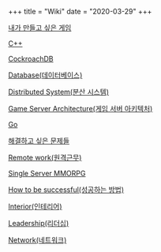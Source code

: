 +++
title = "Wiki"
date = "2020-03-29"
+++

[내가 만들고 싶은 게임](/the-game-i-want-to-make)

[C++](/c++)

[CockroachDB](/cockroachdb)

[Database(데이터베이스)](/database)

[Distributed System(분산 시스템)](/distributed-system)

[Game Server Architecture(게임 서버 아키텍처)](/game-server-architecture)

[Go](/go)

[해결하고 싶은 문제들](/problems-want-to-solve)

[Remote work(원격근무)](/remote-work)

[Single Server MMORPG](/single-server-mmorpg)

[How to be successful(성공하는 방법)](/how-to-be-successful)

[Interior(인테리어)](/interior)

[Leadership(리더십)](/leadership)

[Network(네트워크)](/network)
